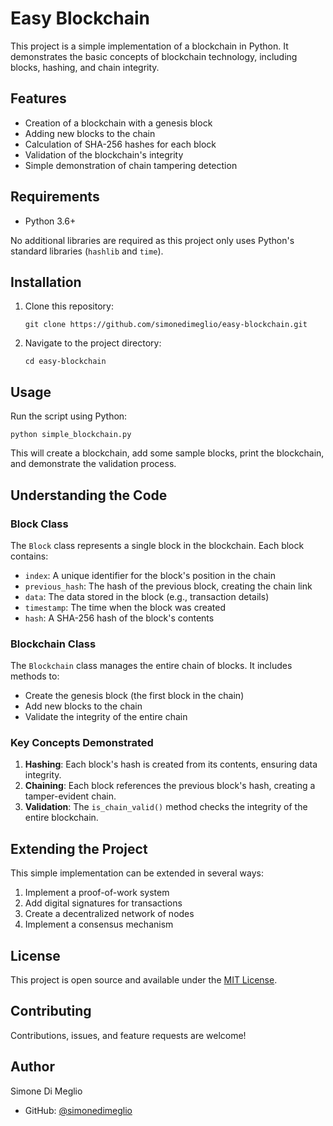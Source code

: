 # Easy Blockchain

This project is a simple implementation of a blockchain in Python. It demonstrates the basic concepts of blockchain technology, including blocks, hashing, and chain integrity.

## Features

- Creation of a blockchain with a genesis block
- Adding new blocks to the chain
- Calculation of SHA-256 hashes for each block
- Validation of the blockchain's integrity
- Simple demonstration of chain tampering detection

## Requirements

- Python 3.6+

No additional libraries are required as this project only uses Python's standard libraries (`hashlib` and `time`).

## Installation

1. Clone this repository:
   ```
   git clone https://github.com/simonedimeglio/easy-blockchain.git
   ```
2. Navigate to the project directory:
   ```
   cd easy-blockchain
   ```

## Usage

Run the script using Python:

```
python simple_blockchain.py
```

This will create a blockchain, add some sample blocks, print the blockchain, and demonstrate the validation process.

## Understanding the Code

### Block Class

The `Block` class represents a single block in the blockchain. Each block contains:

- `index`: A unique identifier for the block's position in the chain
- `previous_hash`: The hash of the previous block, creating the chain link
- `data`: The data stored in the block (e.g., transaction details)
- `timestamp`: The time when the block was created
- `hash`: A SHA-256 hash of the block's contents

### Blockchain Class

The `Blockchain` class manages the entire chain of blocks. It includes methods to:

- Create the genesis block (the first block in the chain)
- Add new blocks to the chain
- Validate the integrity of the entire chain

### Key Concepts Demonstrated

1. **Hashing**: Each block's hash is created from its contents, ensuring data integrity.
2. **Chaining**: Each block references the previous block's hash, creating a tamper-evident chain.
3. **Validation**: The `is_chain_valid()` method checks the integrity of the entire blockchain.

## Extending the Project

This simple implementation can be extended in several ways:

1. Implement a proof-of-work system
2. Add digital signatures for transactions
3. Create a decentralized network of nodes
4. Implement a consensus mechanism

## License

This project is open source and available under the [MIT License](LICENSE).

## Contributing

Contributions, issues, and feature requests are welcome!

## Author

Simone Di Meglio

- GitHub: [@simonedimeglio](https://github.com/simonedimeglio)
